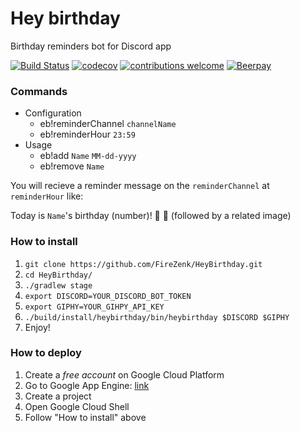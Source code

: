 # Hey birthday
Birthday reminders bot for Discord app

[![Build Status](https://travis-ci.org/FireZenk/HeyBirthday.svg?branch=develop)](https://travis-ci.org/FireZenk/HeyBirthday)
[![codecov](https://codecov.io/gh/FireZenk/HeyBirthday/branch/develop/graph/badge.svg)](https://codecov.io/gh/FireZenk/HeyBirthday)
[![contributions welcome](https://img.shields.io/badge/contributions-welcome-brightgreen.svg?style=flat)](https://github.com/FireZenk/HeyBirthday/issues)
[![Beerpay](https://img.shields.io/beerpay/hashdog/scrapfy-chrome-extension.svg)](https://beerpay.io/FireZenk/HeyBirthday)

### Commands

- Configuration
    - eb!reminderChannel `channelName`
    - eb!reminderHour `23:59`
- Usage
    - eb!add `Name` `MM-dd-yyyy`
    - eb!remove `Name`


You will recieve a reminder message on the `reminderChannel` at `reminderHour` like:

Today is `Name`'s birthday (number)! :tada: :tada:
(followed by a related image)

### How to install

1. `git clone https://github.com/FireZenk/HeyBirthday.git`
2. `cd HeyBirthday/`
2. `./gradlew stage`
3. `export DISCORD=YOUR_DISCORD_BOT_TOKEN`
4. `export GIPHY=YOUR_GIHPY_API_KEY`
5. `./build/install/heybirthday/bin/heybirthday $DISCORD $GIPHY`
6. Enjoy!

### How to deploy

1. Create a *free account* on Google Cloud Platform
2. Go to Google App Engine: [link](https://console.cloud.google.com/projectselector/appengine/create?lang=java&st=true&_ga=2.99197598.-1421285151.1528186199)
3. Create a project
4. Open Google Cloud Shell
5. Follow "How to install" above